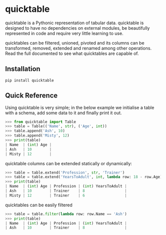 quicktable
==========

quicktable is a Pythonic representation of tabular data. quicktable is designed to have no dependencies on external
modules, be beautifully represented in code and require very little learning to use.

quicktables can be filtered, unioned, pivoted and its columns can be transformed, removed, extended and renamed among
other operations. Read the full documented to see what quicktables are capable of.

Installation
------------

`pip install quicktable`

Quick Reference
---------------

Using quicktable is very simple; in the below example we initialise a table with a schema, add some data to it and
finally print it out.

```python
>>> from quicktable import Table
>>> table = Table(('Name', str), ('Age', int))
>>> table.append('Ash', 10)
>>> table.append('Misty', 12)
>>> print(table)
| Name  | (int) Age |
| Ash   | 10        |
| Misty | 12        |
```

quicktable columns can be extended statically or dynamically:

```python
>>> table = table.extend('Profession', str, 'Trainer')
>>> table = table.extend('YearsToAdult', int, lambda row: 18 - row.Age)
>>> print(table)
| Name  | (int) Age | Profession | (int) YearsToAdult |
| Ash   | 10        | Trainer    | 8                  |
| Misty | 12        | Trainer    | 6                  |
```

quicktables can be easily filtered

```python
>>> table = table.filter(lambda row: row.Name == 'Ash')
>>> print(table)
| Name  | (int) Age | Profession | (int) YearsToAdult |
| Ash   | 10        | Trainer    | 8                  |
```